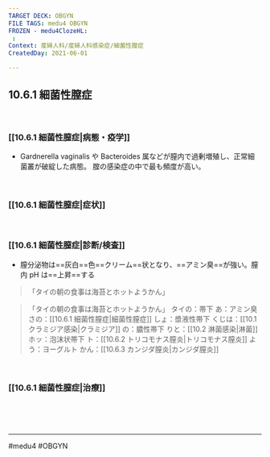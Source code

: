 ```yaml
---
TARGET DECK: OBGYN
FILE TAGS: medu4 OBGYN
FROZEN - medu4ClozeHL:
 : 
Context: 産婦人科/産婦人科感染症/細菌性膣症
CreatedDay: 2021-06-01

---
```


## 10.6.1 細菌性膣症

<br>

### [[10.6.1 細菌性膣症|病態・疫学]]
* Gardnerella vaginalis や Bacteroides 属などが膣内で過剰増殖し、正常細菌叢が破綻した病態。 腟の感染症の中で最も頻度が高い。

<br>

### [[10.6.1 細菌性膣症|症状]]


<br>

### [[10.6.1 細菌性膣症|診断/検査]]
* 膣分泌物は==灰白==色==クリーム==状となり、==アミン臭==が強い。膣内 pH は==上昇==する
>「タイの朝の食事は海苔とホットようかん」
<!--ID: 1622523511258-->

>「タイの朝の食事は海苔とホットようかん」
タイの：帯下
あ：アミン臭
さの：[[10.6.1 細菌性膣症|細菌性膣症]]
しょ：漿液性帯下
くじは：[[10.1 クラミジア感染|クラミジア]]
の：膿性帯下
りと：[[10.2 淋菌感染|淋菌]]
ホッ：泡沫状帯下
ト：[[10.6.2 トリコモナス膣炎|トリコモナス膣炎]]
よう：ヨーグルト
かん：[[10.6.3 カンジダ膣炎|カンジダ膣炎]]


<br>

### [[10.6.1 細菌性膣症|治療]]


<br><br><br>

---
#medu4 #OBGYN
